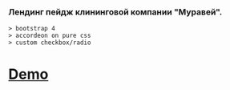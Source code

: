 ### Лендинг пейдж клининговой компании  "Муравей".
```
> bootstrap 4
> accordeon on pure css
> custom checkbox/radio

```
# [Demo](https://cyberspacedk.github.io/Clearing-Company-Ant/)


